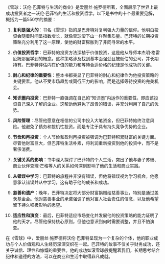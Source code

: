 《雪球：沃伦·巴菲特与生活的商业》是爱丽丝·施罗德所著，全面展示了世界上最成功投资者之一沃伦·巴菲特的生活和投资哲学。以下是书中的十个最重要见解，概括为一篇550字的摘要：

1. **复利是强大的**：书名《雪球》指的是巴菲特对复利强大力量的信仰。他明白投资会随着时间呈指数增长，就像雪球滚下山一样聚集质量。巴菲特的长期投资策略充分利用了这一原理，使他的财富膨胀到了非同寻常的水平。

2. **价值投资哲学**：巴菲特的投资方法深植于价值投资，这是他从导师本杰明·格雷厄姆那里学到的概念。这种策略涉及找到基本面强劲且被低估的公司，并长期持有。巴菲特评估内在价值的能力和等待合适价格的纪律是他成功的关键。

3. **耐心和纪律的重要性**：整本书都突显了巴菲特的耐心和纪律作为他投资策略的关键要素。他从不受市场趋势或同行压力的影响，而是选择等待投资的完美机会。

4. **知识圈内投资**：巴菲特一直强调在自己的“知识圈”内运作的重要性，即应该投资自己深入了解的企业。这帮助他避免了昂贵的错误，并充分利用了自己的优势。

5. **风险管理**：尽管他愿意在相信的公司中投入大笔资金，但巴菲特始终注意风险。他避免了债务和投机性投资，而是专注于具有持久竞争优势的企业。

6. **节俭和再投资**：个人节俭和盈利再投资被强调为巴菲特积累财富的关键方面。尽管他财富巨大，但巴菲特生活朴素，将利润重新投资到他的投资中，而不是奢侈消费。

7. **关键关系的影响**：书中深入探讨了巴菲特的个人生活，突出了他与妻子苏珊、商业伙伴查理·芒格等人的关系如何深刻影响了他的生活和商业实践。

8. **从错误中学习**：巴菲特的旅程并非没有错误，但他将错误视为学习机会。他愿意承认错误并从中学习，这有助于他的成长和成功。

9. **慈善和遗产**：晚年，巴菲特决定将大部分财富捐赠给慈善事业，特别是通过盖茨基金会。他对慈善事业的承诺强调了他对富人社会责任的信念，以及他希望留下持久积极影响的愿望。

10. **适应性和演变**：最后，巴菲特适应市场变化并发展他的投资策略的能力证明了他的天才。尽管他保持核心原则，但他也意识到何时需要调整，并且不怕演变。

在《雪球》中，爱丽丝·施罗德将沃伦·巴菲特呈现为一个复杂的个体，他的职业成功与个人价值观和人生经历深深交织在一起。巴菲特的故事不仅关乎财务成功，还关乎诚信、理性和慷慨的重要性。他的成功如滚雪球般提醒着我们，长期思考结合纪律和道德的方法，可以在商业和生活中取得非凡成就。